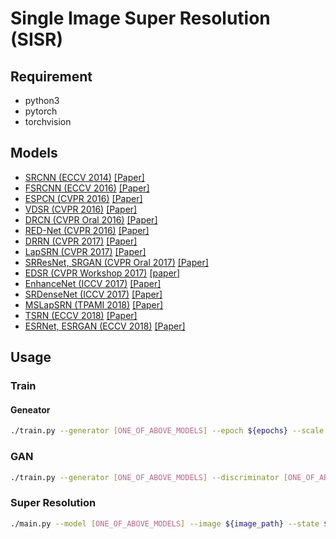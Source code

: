# Single Image Super Resolution (SISR)

## Requirement

* python3
* pytorch
* torchvision

## Models

* [SRCNN (ECCV 2014)](./models/SRCNN/) [[Paper]](https://arxiv.org/abs/1501.00092)
* [FSRCNN (ECCV 2016)](./models/FSRCNN/) [[Paper]](https://arxiv.org/abs/1608.00367)
* [ESPCN (CVPR 2016)](./models/ESPCN/) [[Paper]](https://arxiv.org/abs/1609.05158)
* [VDSR (CVPR 2016)](./models/VDSR/) [[Paper]](https://arxiv.org/abs/1511.04587)
* [DRCN (CVPR Oral 2016)](./models/DRCN/) [[Paper]](https://arxiv.org/abs/1511.04491)
* [RED-Net (CVPR 2016)](./models/REDNet/) [[Paper]](https://arxiv.org/abs/1603.09056)
* [DRRN (CVPR 2017)](./models/DRRN/) [[Paper]](https://ieeexplore.ieee.org/document/8099781)
* [LapSRN (CVPR 2017)](./models/LapSRN/) [[Paper]](https://arxiv.org/abs/1704.03915)
* [SRResNet, SRGAN (CVPR Oral 2017)](./models/SRGAN/) [[Paper]](https://arxiv.org/abs/1609.04802)
* [EDSR (CVPR Workshop 2017)](./models/EDSR/) [[paper]](https://arxiv.org/abs/1707.02921)
* [EnhanceNet (ICCV 2017)](./models/EnhanceNet/) [[Paper]](https://arxiv.org/abs/1612.07919)
* [SRDenseNet (ICCV 2017)](./models/SRDenseNet/) [[Paper]](https://ieeexplore.ieee.org/document/8237776)
* [MSLapSRN (TPAMI 2018)](./models/MSLapSRN/) [[Paper]](https://arxiv.org/abs/1710.01992)
* [TSRN (ECCV 2018)](./models/TSRN/) [[Paper]](https://arxiv.org/abs/1808.00043)
* [ESRNet, ESRGAN (ECCV 2018)](./models/ESRGAN/) [[Paper]](https://arxiv.org/abs/1809.00219)

## Usage

### Train

#### Geneator

```bash
./train.py --generator [ONE_OF_ABOVE_MODELS] --epoch ${epochs} --scale ${upscale_factor}
```

### GAN

```bash
./train.py --generator [ONE_OF_ABOVE_MODELS] --discriminator [ONE_OF_ABOVE_DISCRIMINATIOR] --epoch ${epochs} --scale ${upscale_factor}
```


### Super Resolution

```bash
./main.py --model [ONE_OF_ABOVE_MODELS] --image ${image_path} --state ${state_path} --scale ${upscale_factor}
```

